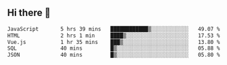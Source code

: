 ## Hi there 👋

<!--START_SECTION:waka-->

```txt
JavaScript       5 hrs 39 mins   ████████████▒░░░░░░░░░░░░   49.07 %
HTML             2 hrs 1 min     ████▒░░░░░░░░░░░░░░░░░░░░   17.53 %
Vue.js           1 hr 35 mins    ███▒░░░░░░░░░░░░░░░░░░░░░   13.80 %
SQL              40 mins         █▒░░░░░░░░░░░░░░░░░░░░░░░   05.88 %
JSON             40 mins         █▒░░░░░░░░░░░░░░░░░░░░░░░   05.80 %
```

<!--END_SECTION:waka-->

<!--
**taylor475/taylor475** is a ✨ _special_ ✨ repository because its `README.md` (this file) appears on your GitHub profile.

Here are some ideas to get you started:

- 🔭 I’m currently working on ...
- 🌱 I’m currently learning ...
- 👯 I’m looking to collaborate on ...
- 🤔 I’m looking for help with ...
- 💬 Ask me about ...
- 📫 How to reach me: ...
- 😄 Pronouns: ...
- ⚡ Fun fact: ...
-->
